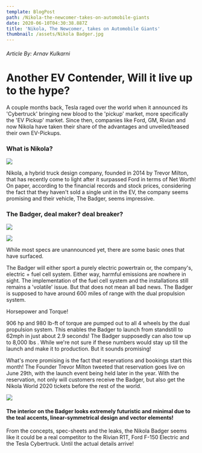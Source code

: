 ```yaml
---
template: BlogPost
path: /Nikola-the-newcomer-takes-on-automobile-giants
date: 2020-06-10T04:30:38.887Z
title: 'Nikola, The Newcomer, takes on Automobile Giants'
thumbnail: /assets/Nikola Badger.jpg
---
```

###### Article By: Arnav Kulkarni

# Another EV Contender, Will it live up to the hype?

A couple months back, Tesla raged over the world when it announced its 'Cybertruck' bringing new blood to the 'pickup' market, more specifically the 'EV Pickup' market. Since then, companies like Ford, GM, Rivian and now Nikola have taken their share of the advantages and unveiled/teased their own EV-Pickups. 

### What is Nikola? 





![](/assets/Nikola_Motor_Logo.png)

Nikola, a hybrid truck design company, founded in 2014 by Trevor Milton, that has recently come to light after it surpassed Ford in terms of Net Worth! On paper, according to the financial records and stock prices, considering the fact that they haven't sold a single unit in the EV, the company seems promising and their vehicle, The Badger, seems impressive. 



### The Badger, deal maker? deal breaker?

<!--StartFragment-->

![](https://cnet3.cbsistatic.com/img/Akk9NnKfGVdTA2zBR8sSpHsvIqc=/980x551/2020/02/10/4a1f7f2d-daf6-43a9-b4c1-bca9c7764bb2/nikola-badger6.jpg)

<!--EndFragment-->

<!--StartFragment-->

![](https://cnet3.cbsistatic.com/img/PkfNeZdmjSIu-z_ynxrZzgu5cy4=/980x551/2020/02/10/e12932fc-2346-4aa3-80fa-8e704ddcbfa5/nikola-badger5.jpg)

<!--EndFragment-->

While most specs are unannounced yet, there are some basic ones that have surfaced.

The Badger will either sport a purely electric powertrain or, the company's, electric + fuel cell system. Either way, harmful emissions are nowhere in sight. The implementation of the fuel cell system and the installations still remains a 'volatile' issue. But that does not mean all bad news. The Badger is supposed to have around 600 miles of range with the dual propulsion system.

Horsepower and Torque! 

906 hp and 980 lb-ft of torque are pumped out to all 4 wheels by the dual propulsion system. This enables the Badger to launch from standstill to 62mph in just about 2.9 seconds! The Badger supposedly can also tow up to 8,000 lbs . While we're not sure if these numbers would stay up till the launch and make it to production. But it sounds promising! 

What's more promising is the fact that reservations and bookings start this month! The Founder Trevor Milton tweeted that reservation goes live on June 29th, with the launch event being held later in the year. With the reservation, not only will customers receive the Badger, but also get the Nikola World 2020 tickets before the rest of the world. 

<!--StartFragment-->

![](https://cnet3.cbsistatic.com/img/-ayDDR90W9_nLo2l6D97o84I__0=/980x551/2020/02/10/4c6b5f1b-3ccb-4ca4-b546-0ee4ac5fe777/nikola-badger7.png)

<!--EndFragment-->

#### The interior on the Badger looks extremely futuristic and minimal due to the teal accents, linear-symmetrical design and vector elements!



From the concepts, spec-sheets and the leaks, the Nikola Badger seems like it could be a real competitor to the Rivian R1T, Ford F-150 Electric and the Tesla Cybertruck. Until the actual details arrive!
